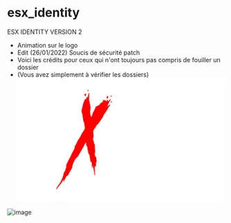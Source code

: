# esx_identity
ESX IDENTITY VERSION 2
+ Animation sur le logo
+ Edit (26/01/2022) Soucis de sécurité patch
+ Voici les crédits pour ceux qui n'ont toujours pas compris de fouiller un dossier
+ (Vous avez simplement à vérifier les dossiers)
![image](https://github.com/HydraDevFR/esx_identityv2/blob/1a7154f88c1dc862dfaf23096669b12968b2b085/html/img/logo.png)

![image](https://i.goopics.net/3e73o0.png)
